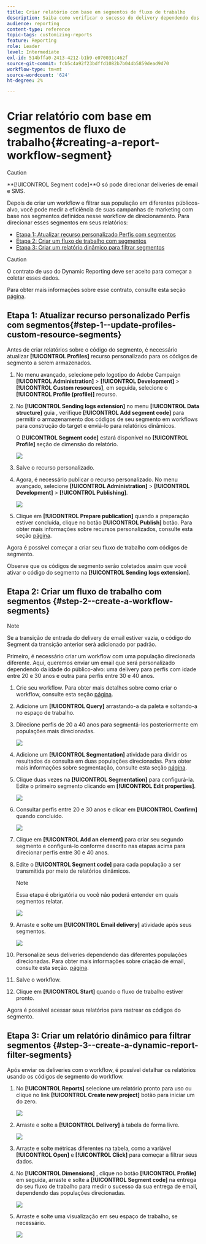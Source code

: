 ```yaml
---
title: Criar relatório com base em segmentos de fluxo de trabalho
description: Saiba como verificar o sucesso do delivery dependendo dos segmentos dos workflows em seus relatórios.
audience: reporting
content-type: reference
topic-tags: customizing-reports
feature: Reporting
role: Leader
level: Intermediate
exl-id: 514bffa0-2413-4212-b1b9-e070031c462f
source-git-commit: fcb5c4a92f23bdffd1082b7b044b5859dead9d70
workflow-type: tm+mt
source-wordcount: '624'
ht-degree: 2%

---
```


# Criar relatório com base em segmentos de fluxo de trabalho{#creating-a-report-workflow-segment}

>[!CAUTION]
> **[!UICONTROL Segment code]**O só pode direcionar deliveries de email e SMS.

Depois de criar um workflow e filtrar sua população em diferentes públicos-alvo, você pode medir a eficiência de suas campanhas de marketing com base nos segmentos definidos nesse workflow de direcionamento.
Para direcionar esses segmentos em seus relatórios:

* [Etapa 1: Atualizar recurso personalizado Perfis com segmentos](#step-1--update-profiles-custom-resource-segments)
* [Etapa 2: Criar um fluxo de trabalho com segmentos](#step-2--create-a-workflow-segments)
* [Etapa 3: Criar um relatório dinâmico para filtrar segmentos](#step-3--create-a-dynamic-report-filter-segments)

>[!CAUTION]
>O contrato de uso do Dynamic Reporting deve ser aceito para começar a coletar esses dados.
>
>Para obter mais informações sobre esse contrato, consulte esta seção [página](../../reporting/using/about-dynamic-reports.md#dynamic-reporting-usage-agreement).

## Etapa 1: Atualizar recurso personalizado Perfis com segmentos{#step-1--update-profiles-custom-resource-segments}

Antes de criar relatórios sobre o código do segmento, é necessário atualizar **[!UICONTROL Profiles]** recurso personalizado para os códigos de segmento a serem armazenados.

1. No menu avançado, selecione pelo logotipo do Adobe Campaign **[!UICONTROL Administration]** > **[!UICONTROL Development]** > **[!UICONTROL Custom resources]**, em seguida, selecione o **[!UICONTROL Profile (profile)]** recurso.
1. No **[!UICONTROL Sending logs extension]** no menu **[!UICONTROL Data structure]** guia , verifique **[!UICONTROL Add segment code]** para permitir o armazenamento dos códigos de seu segmento em workflows para construção do target e enviá-lo para relatórios dinâmicos.

   O **[!UICONTROL Segment code]** estará disponível no **[!UICONTROL Profile]** seção de dimensão do relatório.

   ![](assets/report_segment_4.png)

1. Salve o recurso personalizado.

1. Agora, é necessário publicar o recurso personalizado.
No menu avançado, selecione **[!UICONTROL Administration]** > **[!UICONTROL Development]** > **[!UICONTROL Publishing]**.

   ![](assets/custom_profile_7.png)

1. Clique em **[!UICONTROL Prepare publication]** quando a preparação estiver concluída, clique no botão **[!UICONTROL Publish]** botão. Para obter mais informações sobre recursos personalizados, consulte esta seção [página](../../developing/using/updating-the-database-structure.md).

Agora é possível começar a criar seu fluxo de trabalho com códigos de segmento.

Observe que os códigos de segmento serão coletados assim que você ativar o código do segmento na **[!UICONTROL Sending logs extension]**.

## Etapa 2: Criar um fluxo de trabalho com segmentos {#step-2--create-a-workflow-segments}

>[!NOTE]
>Se a transição de entrada do delivery de email estiver vazia, o código do Segment da transição anterior será adicionado por padrão.

Primeiro, é necessário criar um workflow com uma população direcionada diferente. Aqui, queremos enviar um email que será personalizado dependendo da idade do público-alvo: uma delivery para perfis com idade entre 20 e 30 anos e outra para perfis entre 30 e 40 anos.

1. Crie seu workflow. Para obter mais detalhes sobre como criar o workflow, consulte esta seção [página](../../automating/using/building-a-workflow.md).

1. Adicione um **[!UICONTROL Query]** arrastando-a da paleta e soltando-a no espaço de trabalho.

1. Direcione perfis de 20 a 40 anos para segmentá-los posteriormente em populações mais direcionadas.

   ![](assets/report_segment_1.png)

1. Adicione um **[!UICONTROL Segmentation]** atividade para dividir os resultados da consulta em duas populações direcionadas. Para obter mais informações sobre segmentação, consulte esta seção [página](../../automating/using/segmentation.md).

1. Clique duas vezes na **[!UICONTROL Segmentation]** para configurá-la. Edite o primeiro segmento clicando em **[!UICONTROL Edit properties]**.

   ![](assets/report_segment_7.png)

1. Consultar perfis entre 20 e 30 anos e clicar em **[!UICONTROL Confirm]** quando concluído.

   ![](assets/report_segment_8.png)

1. Clique em **[!UICONTROL Add an element]** para criar seu segundo segmento e configurá-lo conforme descrito nas etapas acima para direcionar perfis entre 30 e 40 anos.

1. Edite o **[!UICONTROL Segment code]** para cada população a ser transmitida por meio de relatórios dinâmicos.

   >[!NOTE]
   >Essa etapa é obrigatória ou você não poderá entender em quais segmentos relatar.

   ![](assets/report_segment_9.png)

1. Arraste e solte um **[!UICONTROL Email delivery]** atividade após seus segmentos.

   ![](assets/report_segment_3.png)

1. Personalize seus deliveries dependendo das diferentes populações direcionadas. Para obter mais informações sobre criação de email, consulte esta seção. [página](../../designing/using/designing-content-in-adobe-campaign.md).

1. Salve o workflow.

1. Clique em **[!UICONTROL Start]** quando o fluxo de trabalho estiver pronto.

Agora é possível acessar seus relatórios para rastrear os códigos do segmento.

## Etapa 3: Criar um relatório dinâmico para filtrar segmentos {#step-3--create-a-dynamic-report-filter-segments}

Após enviar os deliveries com o workflow, é possível detalhar os relatórios usando os códigos de segmento do workflow.

1. No **[!UICONTROL Reports]** selecione um relatório pronto para uso ou clique no link **[!UICONTROL Create new project]** botão para iniciar um do zero.

   ![](assets/custom_profile_18.png)
1. Arraste e solte a **[!UICONTROL Delivery]** à tabela de forma livre.

   ![](assets/report_segment_5.png)

1. Arraste e solte métricas diferentes na tabela, como a variável **[!UICONTROL Open]** e **[!UICONTROL Click]** para começar a filtrar seus dados.
1. No **[!UICONTROL Dimensions]** , clique no botão **[!UICONTROL Profile]** em seguida, arraste e solte a **[!UICONTROL Segment code]** na entrega do seu fluxo de trabalho para medir o sucesso da sua entrega de email, dependendo das populações direcionadas.

   ![](assets/report_segment_6.png)

1. Arraste e solte uma visualização em seu espaço de trabalho, se necessário.

   ![](assets/report_segment_10.png)
